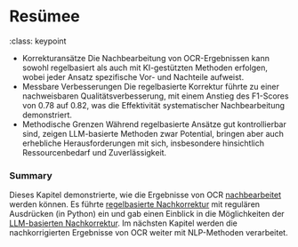 # Resümee

:class: keypoint
* Korrekturansätze
Die Nachbearbeitung von OCR-Ergebnissen kann sowohl regelbasiert als auch mit KI-gestützten Methoden erfolgen, wobei jeder Ansatz spezifische Vor- und Nachteile aufweist.
* Messbare Verbesserungen
Die regelbasierte Korrektur führte zu einer nachweisbaren Qualitätsverbesserung, mit einem Anstieg des F1-Scores von 0.78 auf 0.82, was die Effektivität systematischer Nachbearbeitung demonstriert.
* Methodische Grenzen
Während regelbasierte Ansätze gut kontrollierbar sind, zeigen LLM-basierte Methoden zwar Potential, bringen aber auch erhebliche Herausforderungen mit sich, insbesondere hinsichtlich Ressourcenbedarf und Zuverlässigkeit.


### Summary 

Dieses Kapitel demonstrierte, wie die Ergebnisse von OCR [nachbearbeitet](post-correcting_ocr) werden können. Es führte [regelbasierte Nachkorrektur](data-input/FS_1_MVP_Post_Correcting_OCR) mit regulären Ausdrücken (in Python) ein und gab einen Einblick in die Möglichkeiten der [LLM-basierten Nachkorrektur](post-correcting_llm). Im nächsten Kapitel werden die nachkorrigierten Ergebnisse von OCR weiter mit NLP-Methoden verarbeitet.